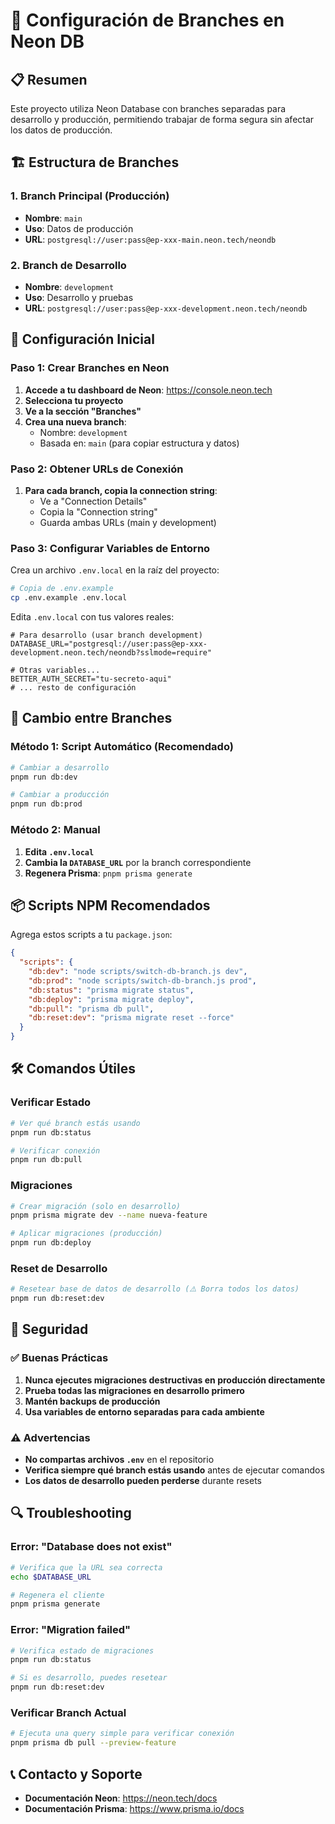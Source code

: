 # 🌿 Configuración de Branches en Neon DB

## 📋 Resumen

Este proyecto utiliza Neon Database con branches separadas para desarrollo y producción, permitiendo trabajar de forma segura sin afectar los datos de producción.

## 🏗️ Estructura de Branches

### 1. **Branch Principal (Producción)**
- **Nombre**: `main` 
- **Uso**: Datos de producción
- **URL**: `postgresql://user:pass@ep-xxx-main.neon.tech/neondb`

### 2. **Branch de Desarrollo**
- **Nombre**: `development`
- **Uso**: Desarrollo y pruebas
- **URL**: `postgresql://user:pass@ep-xxx-development.neon.tech/neondb`

## 🚀 Configuración Inicial

### Paso 1: Crear Branches en Neon

1. **Accede a tu dashboard de Neon**: https://console.neon.tech
2. **Selecciona tu proyecto**
3. **Ve a la sección "Branches"**
4. **Crea una nueva branch**:
   - Nombre: `development`
   - Basada en: `main` (para copiar estructura y datos)

### Paso 2: Obtener URLs de Conexión

1. **Para cada branch, copia la connection string**:
   - Ve a "Connection Details"
   - Copia la "Connection string"
   - Guarda ambas URLs (main y development)

### Paso 3: Configurar Variables de Entorno

Crea un archivo `.env.local` en la raíz del proyecto:

```bash
# Copia de .env.example
cp .env.example .env.local
```

Edita `.env.local` con tus valores reales:

```env
# Para desarrollo (usar branch development)
DATABASE_URL="postgresql://user:pass@ep-xxx-development.neon.tech/neondb?sslmode=require"

# Otras variables...
BETTER_AUTH_SECRET="tu-secreto-aqui"
# ... resto de configuración
```

## 🔄 Cambio entre Branches

### Método 1: Script Automático (Recomendado)

```bash
# Cambiar a desarrollo
pnpm run db:dev

# Cambiar a producción  
pnpm run db:prod
```

### Método 2: Manual

1. **Edita `.env.local`**
2. **Cambia la `DATABASE_URL`** por la branch correspondiente
3. **Regenera Prisma**: `pnpm prisma generate`

## 📦 Scripts NPM Recomendados

Agrega estos scripts a tu `package.json`:

```json
{
  "scripts": {
    "db:dev": "node scripts/switch-db-branch.js dev",
    "db:prod": "node scripts/switch-db-branch.js prod",
    "db:status": "prisma migrate status",
    "db:deploy": "prisma migrate deploy",
    "db:pull": "prisma db pull",
    "db:reset:dev": "prisma migrate reset --force"
  }
}
```

## 🛠️ Comandos Útiles

### Verificar Estado
```bash
# Ver qué branch estás usando
pnpm run db:status

# Verificar conexión
pnpm run db:pull
```

### Migraciones
```bash
# Crear migración (solo en desarrollo)
pnpm prisma migrate dev --name nueva-feature

# Aplicar migraciones (producción)
pnpm run db:deploy
```

### Reset de Desarrollo
```bash
# Resetear base de datos de desarrollo (⚠️ Borra todos los datos)
pnpm run db:reset:dev
```

## 🔐 Seguridad

### ✅ Buenas Prácticas

1. **Nunca ejecutes migraciones destructivas en producción directamente**
2. **Prueba todas las migraciones en desarrollo primero**
3. **Mantén backups de producción**
4. **Usa variables de entorno separadas para cada ambiente**

### ⚠️ Advertencias

- **No compartas archivos `.env`** en el repositorio
- **Verifica siempre qué branch estás usando** antes de ejecutar comandos
- **Los datos de desarrollo pueden perderse** durante resets

## 🔍 Troubleshooting

### Error: "Database does not exist"
```bash
# Verifica que la URL sea correcta
echo $DATABASE_URL

# Regenera el cliente
pnpm prisma generate
```

### Error: "Migration failed"
```bash
# Verifica estado de migraciones
pnpm run db:status

# Si es desarrollo, puedes resetear
pnpm run db:reset:dev
```

### Verificar Branch Actual
```bash
# Ejecuta una query simple para verificar conexión
pnpm prisma db pull --preview-feature
```

## 📞 Contacto y Soporte

- **Documentación Neon**: https://neon.tech/docs
- **Documentación Prisma**: https://www.prisma.io/docs 